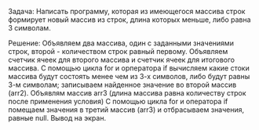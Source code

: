 Задача: Написать программу, которая из имеющегося массива строк формирует новый массив из строк, длина которых меньше, либо равна 3 символам.

Решение:
Объявляем два массива, один с заданными значениями строк, второй - количеством строк равный первому.
Объявляем счетчик ячеек для второго массива и счетчик ячеек для итогового массива.
С помощью цикла for и орператора if вычисляем какие стоки массива будут состоять менее чем из 3-х символов, либо будут равны 3-м символам; записываем найденное значение во второй массив (arr2).
Объявлям массив arr3 (длина массива равна количеству строк после применения условия)
С помощью цикла for и оператора if помещаем значения в третий массив (arr3) и отбрасываем значения, равные null.
Вывод на экран. 
